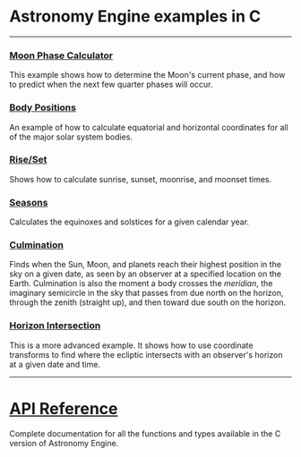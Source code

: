 # Astronomy Engine examples in C

---

### [Moon Phase Calculator](moonphase.c)
This example shows how to determine the Moon's current phase,
and how to predict when the next few quarter phases will occur.

### [Body Positions](positions.c)
An example of how to calculate equatorial and horizontal coordinates for all of the major solar system bodies.

### [Rise/Set](riseset.c)
Shows how to calculate sunrise, sunset, moonrise, and moonset times.

### [Seasons](seasons.c)
Calculates the equinoxes and solstices for a given calendar year.

### [Culmination](culminate.c)
Finds when the Sun, Moon, and planets reach their highest position in the sky on a given date,
as seen by an observer at a specified location on the Earth.
Culmination is also the moment a body crosses the *meridian*, the imaginary semicircle
in the sky that passes from due north on the horizon, through the zenith (straight up),
and then toward due south on the horizon.

### [Horizon Intersection](horizon.c)
This is a more advanced example. It shows how to use coordinate
transforms to find where the ecliptic intersects with an observer's
horizon at a given date and time.

---

# [API Reference](../../source/c/)
Complete documentation for all the functions and types available
in the C version of Astronomy Engine.
